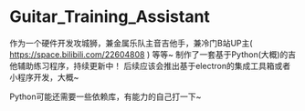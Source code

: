 # Guitar_Training_Assistant
作为一个硬件开发攻城狮，兼金属乐队主音吉他手，兼冷门B站UP主( https://space.bilibili.com/22604808 )  等等~
制作了一套基于Python(大概)的吉他辅助练习程序，持续更新中！
后续应该会推出基于electron的集成工具箱或者小程序开发，大概~

Python可能还需要一些依赖库，有能力的自己打一下~
